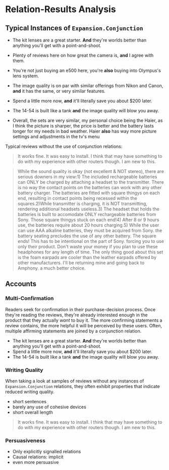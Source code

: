 # Relation-Results Analysis

## Typical Instances of `Expansion.Conjunction`

* The kit lenses are a great starter.  **And** they're worlds better than anything you'll get with a point-and-shoot.
* Plenty of reviews here on how great the camera is, **and** I agree with them.
* You're not just buying an e500 here, you're **also** buying into Olympus's lens system.
* The image quality is on par with similar offerings from Nikon and Canon, **and** it has the same, or very similar features.
* Spend a little more now, **and** it'll literally save you about $200 later.
* The 14-54 is built like a tank **and** the image quality will blow you away.

* Overall, the sets are very similar, my personal choice being the Haier, as I think the picture is sharper, the price is better and the battery lasts longer for my needs in bad weather. Haier **also** has way more picture settings and adjustments in the tv's menu

Typical reviews without the use of conjunction relations:

> It works fine.  It was easy to install.  I think that may have something to do with my experience with other routers though.  I am new to this.

> While the sound quality is okay (not excellent & NOT stereo), there are serious downers in my view:1) The included rechargeable batteries can ONLY be charged by attaching a headset to the transmitter.  There is no way the contact points on the batteries can work with any other battery charger.  The batteries are fitted with square thingys on each end, resulting in contact points being recessed within the squares.2)While transmitter is charging, it is NOT transmitting, rendering additional headsets useless.3) The headset that holds the batteries is built to accomodate ONLY rechargeable batteries from Sony.  Those square thingys stuck on each end!4) After 8 or 9 hours use, the batteries require about 20 hours charging.5) While the user can use AAA alkaline batteries, they must be acquired from Sony. the battery seating precludes the use of any other battery.  The square ends!  This has to be intentional on the part of Sony. forcing you to use only their product. Don't waste your money if you plan to use these headphones for any length of time.  The only thing good about this set is the foam earpads are cooler than the leather earpads offered by other manufacturers. I'll be returning mine and going back to Amphony. a much better choice.

## Accounts

### Multi-Confirmation

Readers seek for confirmation in their purchase-decision process. Once they're reading the reviews, they're already interested enough in the product that they actually *want* to buy it. The more confirming statements a review contains, the more helpful it will be perceived by these users. Often, multiple affirming statements are joined by a conjunction relation.

* The kit lenses are a great starter.  **And** they're worlds better than anything you'll get with a point-and-shoot.
* Spend a little more now, **and** it'll literally save you about $200 later.
* The 14-54 is built like a tank **and** the image quality will blow you away.

### Writing Quality

When taking a look at samples of reviews without any instances of `Expansion.Conjunction` relations, they often exhibit properties that indicate reduced writing quality.

* short sentences
* barely any use of cohesive devices
* short overall length

> It works fine.  It was easy to install.  I think that may have something to do with my experience with other routers though.  I am new to this.

### Persuasiveness

* Only explicitly signalled relations
* Causal relations: implicit
* even more persuasive
